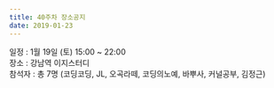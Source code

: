 ```yaml
---
title: 40주차 장소공지
date: 2019-01-23
---
```


<p>
일정 : 1월 19일 (토) 15:00 ~ 22:00<br>
장소 : 강남역 이지스터디<br>
 참석자 : 총 7명 (코딩코딩, JL, 오곡라떼, 코딩의노예, 바뿌사, 커널공부, 김정근)
</p><p>
 
</p>
